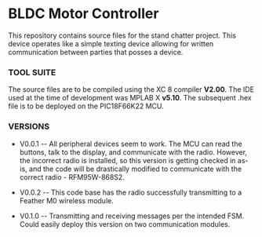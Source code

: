 # BLDC Motor Controller #

This repository contains source files for the stand chatter project.  This device operates like a simple texting device allowing for written communication between parties that posses a device.  

### TOOL SUITE ###

The source files are to be compiled using the XC 8 compiler **V2.00**.  The IDE used at the time of development was MPLAB X **v5.10**.  The subsequent .hex file is to be deployed on the PIC18F66K22 MCU.  

### VERSIONS ###
* V0.0.1 -- All peripheral devices seem to work.  The MCU can read the buttons, talk to the display, and communicate with the radio.  However, the incorrect radio is installed, so this version is getting checked in as-is, and the code will be drastically modified to communicate with the correct radio - RFM95W-868S2.

* V0.0.2 -- This code base has the radio successfully transmitting to a Feather M0 wireless module.  

* V0.1.0 -- Transmitting and receiving messages per the intended FSM.  Could easily deploy this version on two communication modules.  